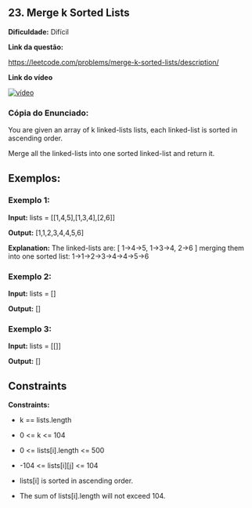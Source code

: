 ## 23. Merge k Sorted Lists

**Dificuldade:** Difícil

**Link da questão:**

https://leetcode.com/problems/merge-k-sorted-lists/description/

**Link do vídeo**

[![vídeo]()]()



### Cópia do Enunciado:

You are given an array of k linked-lists lists, each linked-list is sorted in ascending order.

Merge all the linked-lists into one sorted linked-list and return it.


## Exemplos:

### **Exemplo 1:**

**Input:** lists = [[1,4,5],[1,3,4],[2,6]]

**Output:** [1,1,2,3,4,4,5,6]

**Explanation:** The linked-lists are:
[
  1->4->5,
  1->3->4,
  2->6
]
merging them into one sorted list:
1->1->2->3->4->4->5->6 

### **Exemplo 2:**

**Input:** lists = []

**Output:** []

### **Exemplo 3:**

**Input:** lists = [[]]

**Output:** []

## Constraints

**Constraints:**

-    k == lists.length

-    0 <= k <= 104

-    0 <= lists[i].length <= 500

-    -104 <= lists[i][j] <= 104

-    lists[i] is sorted in ascending order.

-    The sum of lists[i].length will not exceed 104.

